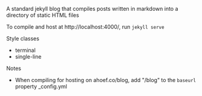 A standard jekyll blog that compiles posts written in markdown into a directory of static HTML files

To compile and host at http://localhost:4000/, run `jekyll serve`

Style classes
* terminal 
* single-line

Notes
- When compiling for hosting on ahoef.co/blog, add "/blog" to the `baseurl` property _config.yml
